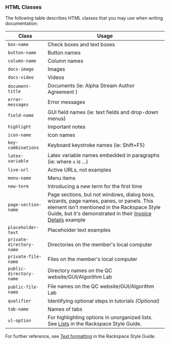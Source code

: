 ### HTML Classes

The following table describes HTML classes that you may use when writing documentation:

| Class | Usage |
| -- | -- |
| `box-name` | Check boxes and text boxes |
| `button-name` | Button names |
| `column-name` | Column names |
| `docs-image` | Images |
| `docs-video` | Videos |
| `document-title` | Documents (ie: Alpha Stream Author Agreement ) |
| `error-messages` | Error messages |
| `field-name` | GUI field names (ie: text fields and drop-down menus) |
| `highlight` | Important notes |
| `icon-name` | Icon names |
| `key-combinations` | Keyboard keystroke names (ie: Shift+F5) |
| `latex-variable` | Latex variable names embedded in paragraphs (ie: where `x` is ...) |
| `live-url` | Active URLs, not examples |
| `menu-name` | Menu items |
| `new-term` | Introducing a new term for the first time |
| `page-section-name` | Page sections, but not windows, dialog boxs, wizards, page names, panes, or panels. This element isn't mentioned in the Rackspace Style Guide, but it's demonstrated in their [Invoice Details](https://docs.rackspace.com/docs/portal-onboarding-guide/understand_billing/invoice_details) example|
| `placeholder-text` | Placeholder text examples |
| `private-directory-name` | Directories on the member's local computer |
| `private-file-name` | Files on the member's local computer |
| `public-directory-name` | Directory names on the QC website/GUI/Algorithm Lab |
| `public-file-name` | File names on the QC website/GUI/Algorithm Lab |
| `qualifier` | Identifying optional steps in tutorials *(Optional)* |
| `tab-name` | Names of tabs |
| `ul-option` | For highlighting options in unorganized lists. See [Lists](https://docs.rackspace.com/docs/style-guide/style/lists) in the Rackspace Style Guide. |

For further reference, see [Text formatting](https://docs.rackspace.com/docs/style-guide/style/text-formatting) in the Rackspace Style Guide.
